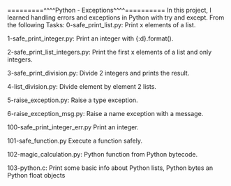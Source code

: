 =========^^^^Python - Exceptions^^^^==========
In this project, I learned handling errors and exceptions in Python with try and except.
From the following Tasks:
0-safe_print_list.py: Print x elements of a list.

1-safe_print_integer.py: Print an integer with {:d}.format().

2-safe_print_list_integers.py: Print the first x elements of a list and only integers.

3-safe_print_division.py: Divide 2 integers and prints the result.

4-list_division.py: Divide element by element 2 lists.

5-raise_exception.py: Raise a type exception.

6-raise_exception_msg.py: Raise a name exception with a message.

100-safe_print_integer_err.py Print an integer.

101-safe_function.py Execute a function safely.

102-magic_calculation.py: Python function from Python bytecode.

103-python.c: Print some basic info about Python lists, Python bytes an Python float objects
